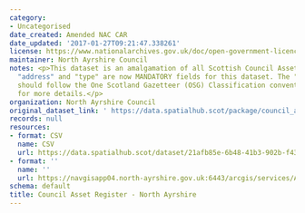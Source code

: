 ```yaml
---
category:
- Uncategorised
date_created: Amended NAC CAR
date_updated: '2017-01-27T09:21:47.338261'
license: https://www.nationalarchives.gov.uk/doc/open-government-licence/version/3/
maintainer: North Ayrshire Council
notes: <p>This dataset is an amalgamation of all Scottish Council Asset Registers.\r\n\r\n"UPRN",
  "address" and "type" are now MANDATORY fields for this dataset. The "type" field
  should follow the One Scotland Gazetteer (OSG) Classification conventions. See https://osg.scot/portal/index.jsp
  for more details.</p>
organization: North Ayrshire Council
original_dataset_link: ' https://data.spatialhub.scot/package/council_asset_register-na'
records: null
resources:
- format: CSV
  name: CSV
  url: https://data.spatialhub.scot/dataset/21afb85e-6b48-41b3-902b-f430b107bb1b/resource/ea95c986-150b-4d6f-b909-2e12b6233005/download/councilassetregister-na.csv
- format: ''
  name: ''
  url: https://navgisapp04.north-ayrshire.gov.uk:6443/arcgis/services/AGOL/Spatial_Hub/MapServer/WFSServer
schema: default
title: Council Asset Register - North Ayrshire
---
```

